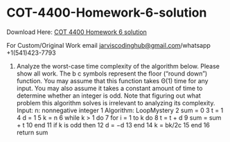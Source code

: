 # COT-4400-Homework-6-solution

Download Here: [COT 4400 Homework 6 solution](https://jarviscodinghub.com/assignment/cot-4400-homework-6-solution/)

For Custom/Original Work email jarviscodinghub@gmail.com/whatsapp +1(541)423-7793

1. Analyze the worst-case time complexity of the algorithm below. Please
show all work. The b c symbols represent the floor (“round down”) function. You may assume that this function takes Θ(1) time for any input.
You may also assume it takes a constant amount of time to determine
whether an integer is odd.
Note that figuring out what problem this algorithm solves is irrelevant to
analyzing its complexity.
Input: n: nonnegative integer
1 Algorithm: LoopMystery
2 sum = 0
3 t = 1
4 d = 1
5 k = n
6 while k > 1 do
7 for i = 1 to k do
8 t = t + d
9 sum = sum + t
10 end
11 if k is odd then
12 d = −d
13 end
14 k = bk/2c
15 end
16 return sum

